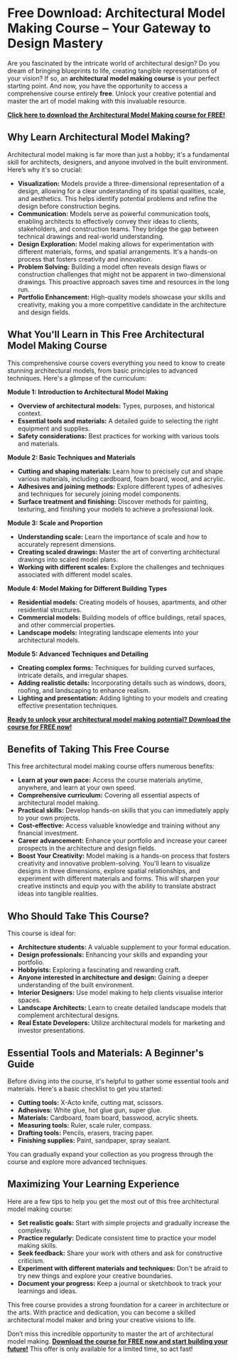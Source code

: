 # Free Download: Architectural Model Making Course – Your Gateway to Design Mastery

Are you fascinated by the intricate world of architectural design? Do you dream of bringing blueprints to life, creating tangible representations of your vision? If so, an **architectural model making course** is your perfect starting point. And now, you have the opportunity to access a comprehensive course entirely **free**. Unlock your creative potential and master the art of model making with this invaluable resource.

[**Click here to download the Architectural Model Making course for FREE!**](https://udemywork.com/architectural-model-making-course)

## Why Learn Architectural Model Making?

Architectural model making is far more than just a hobby; it's a fundamental skill for architects, designers, and anyone involved in the built environment. Here’s why it's so crucial:

*   **Visualization:** Models provide a three-dimensional representation of a design, allowing for a clear understanding of its spatial qualities, scale, and aesthetics. This helps identify potential problems and refine the design before construction begins.
*   **Communication:** Models serve as powerful communication tools, enabling architects to effectively convey their ideas to clients, stakeholders, and construction teams. They bridge the gap between technical drawings and real-world understanding.
*   **Design Exploration:** Model making allows for experimentation with different materials, forms, and spatial arrangements. It's a hands-on process that fosters creativity and innovation.
*   **Problem Solving:** Building a model often reveals design flaws or construction challenges that might not be apparent in two-dimensional drawings. This proactive approach saves time and resources in the long run.
*   **Portfolio Enhancement:** High-quality models showcase your skills and creativity, making you a more competitive candidate in the architecture and design fields.

## What You'll Learn in This Free Architectural Model Making Course

This comprehensive course covers everything you need to know to create stunning architectural models, from basic principles to advanced techniques. Here's a glimpse of the curriculum:

**Module 1: Introduction to Architectural Model Making**

*   **Overview of architectural models:** Types, purposes, and historical context.
*   **Essential tools and materials:** A detailed guide to selecting the right equipment and supplies.
*   **Safety considerations:** Best practices for working with various tools and materials.

**Module 2: Basic Techniques and Materials**

*   **Cutting and shaping materials:** Learn how to precisely cut and shape various materials, including cardboard, foam board, wood, and acrylic.
*   **Adhesives and joining methods:** Explore different types of adhesives and techniques for securely joining model components.
*   **Surface treatment and finishing:** Discover methods for painting, texturing, and finishing your models to achieve a professional look.

**Module 3: Scale and Proportion**

*   **Understanding scale:** Learn the importance of scale and how to accurately represent dimensions.
*   **Creating scaled drawings:** Master the art of converting architectural drawings into scaled model plans.
*   **Working with different scales:** Explore the challenges and techniques associated with different model scales.

**Module 4: Model Making for Different Building Types**

*   **Residential models:** Creating models of houses, apartments, and other residential structures.
*   **Commercial models:** Building models of office buildings, retail spaces, and other commercial properties.
*   **Landscape models:** Integrating landscape elements into your architectural models.

**Module 5: Advanced Techniques and Detailing**

*   **Creating complex forms:** Techniques for building curved surfaces, intricate details, and irregular shapes.
*   **Adding realistic details:** Incorporating details such as windows, doors, roofing, and landscaping to enhance realism.
*   **Lighting and presentation:** Adding lighting to your models and creating effective presentation techniques.

[**Ready to unlock your architectural model making potential? Download the course for FREE now!**](https://udemywork.com/architectural-model-making-course)

## Benefits of Taking This Free Course

This free architectural model making course offers numerous benefits:

*   **Learn at your own pace:** Access the course materials anytime, anywhere, and learn at your own speed.
*   **Comprehensive curriculum:** Covering all essential aspects of architectural model making.
*   **Practical skills:** Develop hands-on skills that you can immediately apply to your own projects.
*   **Cost-effective:** Access valuable knowledge and training without any financial investment.
*   **Career advancement:** Enhance your portfolio and increase your career prospects in the architecture and design fields.
*   **Boost Your Creativity:** Model making is a hands-on process that fosters creativity and innovative problem-solving. You'll learn to visualize designs in three dimensions, explore spatial relationships, and experiment with different materials and forms. This will sharpen your creative instincts and equip you with the ability to translate abstract ideas into tangible realities.

## Who Should Take This Course?

This course is ideal for:

*   **Architecture students:** A valuable supplement to your formal education.
*   **Design professionals:** Enhancing your skills and expanding your portfolio.
*   **Hobbyists:** Exploring a fascinating and rewarding craft.
*   **Anyone interested in architecture and design:** Gaining a deeper understanding of the built environment.
*   **Interior Designers:** Use model making to help clients visualise interior spaces.
*   **Landscape Architects:** Learn to create detailed landscape models that complement architectural designs.
*   **Real Estate Developers:** Utilize architectural models for marketing and investor presentations.

## Essential Tools and Materials: A Beginner's Guide

Before diving into the course, it's helpful to gather some essential tools and materials. Here's a basic checklist to get you started:

*   **Cutting tools:** X-Acto knife, cutting mat, scissors.
*   **Adhesives:** White glue, hot glue gun, super glue.
*   **Materials:** Cardboard, foam board, basswood, acrylic sheets.
*   **Measuring tools:** Ruler, scale ruler, compass.
*   **Drafting tools:** Pencils, erasers, tracing paper.
*   **Finishing supplies:** Paint, sandpaper, spray sealant.

You can gradually expand your collection as you progress through the course and explore more advanced techniques.

## Maximizing Your Learning Experience

Here are a few tips to help you get the most out of this free architectural model making course:

*   **Set realistic goals:** Start with simple projects and gradually increase the complexity.
*   **Practice regularly:** Dedicate consistent time to practice your model making skills.
*   **Seek feedback:** Share your work with others and ask for constructive criticism.
*   **Experiment with different materials and techniques:** Don't be afraid to try new things and explore your creative boundaries.
*   **Document your progress:** Keep a journal or sketchbook to track your learnings and ideas.

This free course provides a strong foundation for a career in architecture or the arts. With practice and dedication, you can become a skilled architectural model maker and bring your creative visions to life.

Don’t miss this incredible opportunity to master the art of architectural model making. **[Download the course for FREE now and start building your future!](https://udemywork.com/architectural-model-making-course)** This offer is only available for a limited time, so act fast!
